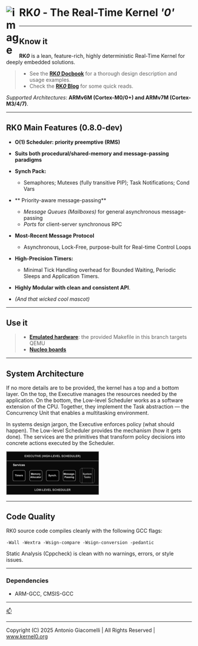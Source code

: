 <h1 align="left">RK<em>0</em> - The Real-Time Kernel <em>'0'</em> <img src="https://github.com/user-attachments/assets/b8b5693b-197e-4fd4-b51e-5865bb568447" width="7%" align="left" alt="image"></h1>

---

## Know it

**RK*0*** is a lean, feature-rich, highly deterministic Real-Time Kernel for deeply embedded solutions.

> - See the [**RK*0* Docbook**](https://antoniogiacomelli.github.io/RK0/) for a thorough design description and usage examples.
> - Check the [**RK*0* Blog**](https://kernel0.org/blog) for some quick reads.

 _Supported Architectures_: **ARMv6M (Cortex-M0/0+) and ARMv7M (Cortex-M3/4/7)**.

---

## RK0 Main Features (0.8.0-dev)

- **O(1) Scheduler: priority preemptive (RMS)**

- **Suits both procedural/shared-memory and message-passing paradigms**

- **Synch Pack:**
  - Semaphores; Mutexes (fully transitive PIP); Task Notifications; Cond Vars

- ** Priority-aware message-passing**
   - *_Message Queues_ (Mailboxes)* for general asynchronous message-passing
   - *_Ports_* for client-server synchronous RPC
     
- **Most-Recent Message Protocol**
  
  - Asynchronous, Lock-Free, purpose-built for Real-time Control Loops
    
- **High-Precision Timers:**
  
   - Minimal Tick Handling overhead for Bounded Waiting, Periodic Sleeps and Application Timers. 


- **Highly Modular with clean and consistent API**.

  
- _(And that wicked cool mascot)_ 

---

## Use it

> - [**Emulated hardware**](https://github.com/antoniogiacomelli/RK0/wiki/RK0-%E2%80%90-Running-on-QEMU): the provided Makefile in this branch targets QEMU
> - [**Nucleo boards**](https://github.com/antoniogiacomelli/RK0/wiki/RK0-V0.6.4-on-NUCLEO%E2%80%90F103RB)
---

## System Architecture

If no more details are to be provided, the kernel has a top and a bottom layer. On the top, the Executive manages the resources needed by the application. On the bottom, the Low-level Scheduler works as a software extension of the CPU. Together, they implement the Task abstraction — the Concurrency Unit that enables a multitasking environment.

In systems design jargon, the Executive enforces policy (what should happen). The Low-level Scheduler provides the mechanism (how it gets done). The services are the primitives that transform policy decisions into concrete actions executed by the Scheduler.


<img src="https://github.com/antoniogiacomelli/RK0/blob/docs/docs/images/images/layeredkernel.png?raw=true" width="50%">

---
## Code Quality 
RK0 source code compiles cleanly with the following GCC flags:

`-Wall -Wextra -Wsign-compare -Wsign-conversion -pedantic`

Static Analysis (Cppcheck)  is clean with no warnings, errors, or style issues.

---

### Dependencies
* ARM-GCC, CMSIS-GCC
  
---

 [📫](mailto:dev@kernel0.org)

---
Copyright (C) 2025 Antonio Giacomelli | All Rights Reserved | www.kernel0.org 
 
